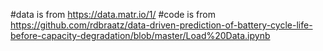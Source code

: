 #data is from https://data.matr.io/1/
#code is from https://github.com/rdbraatz/data-driven-prediction-of-battery-cycle-life-before-capacity-degradation/blob/master/Load%20Data.ipynb
